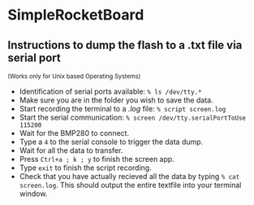 # SimpleRocketBoard
## Instructions to dump the flash to a .txt file via serial port
<sub>(Works only for Unix based Operating Systems)</sub>
- Identification of serial ports available: ```% ls /dev/tty.*```
- Make sure you are in the folder you wish to save the data.
- Start recording the terminal to a _.log_ file: ```% script screen.log```
- Start the serial communication: ```% screen /dev/tty.serialPortToUse 115200```
- Wait for the BMP280 to connect.
- Type a ```4``` to the serial console to trigger the data dump.
- Wait for all the data to transfer.
- Press ```Ctrl+a ; k ; y``` to finish the screen app.
- Type ```exit``` to finish the script recording.
- Check that you have actually recieved all the data by typing ```% cat screen.log```. This should output the entire textfile into your terminal window.
